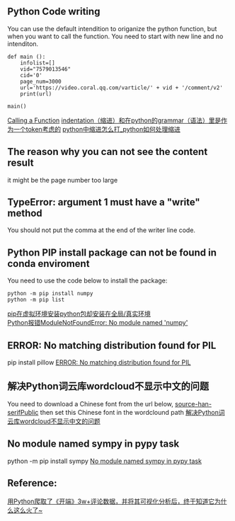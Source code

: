 

## Python Code writing

You can use the default intendition to origanize the python function, but 
when you want to call the function. You need to start with new line and no intenditon.
```
def main ():
    infolist=[]
    vid="7579013546"
    cid='0'
    page_num=3000
    url='https://video.coral.qq.com/varticle/' + vid + '/comment/v2'
    print(url)

main()
```
[Calling a Function](https://www.w3schools.com/python/python_functions.asp) 
[indentation（缩进）和在python的grammar（语法）里是作为一个token考虑的](https://www.zhihu.com/question/40953675)
[python中缩进怎么打_python如何处理缩进](https://blog.csdn.net/weixin_35967330/article/details/113652590?spm=1001.2101.3001.6650.13&utm_medium=distribute.pc_relevant.none-task-blog-2%7Edefault%7ECTRLIST%7ERate-14.pc_relevant_default&depth_1-utm_source=distribute.pc_relevant.none-task-blog-2%7Edefault%7ECTRLIST%7ERate-14.pc_relevant_default&utm_relevant_index=19)

## The reason why you can not see the content result

it might be the page number too large

## TypeError: argument 1 must have a "write" method

You should not put the comma at the end of the writer line code.

## Python PIP install package can not be found in conda enviroment

You need to use the code below to install the package:
```
python -m pip install numpy
python -m pip list
```
[pip在虚拟环境安装python包却安装在全局/真实环境](https://blog.csdn.net/weixin_43256057/article/details/105357133?spm=1001.2101.3001.6661.1&utm_medium=distribute.pc_relevant_t0.none-task-blog-2%7Edefault%7ECTRLIST%7ERate-1.pc_relevant_default&depth_1-utm_source=distribute.pc_relevant_t0.none-task-blog-2%7Edefault%7ECTRLIST%7ERate-1.pc_relevant_default&utm_relevant_index=1)  
[Python报错ModuleNotFoundError: No module named 'numpy'](https://blog.csdn.net/qq_39779233/article/details/103224712)    

## ERROR: No matching distribution found for PIL

pip install pillow
[ERROR: No matching distribution found for PIL](https://blog.csdn.net/qq_40574123/article/details/116499279)   

## 解决Python词云库wordcloud不显示中文的问题

You need to download a Chinese font from the url below,
[source-han-serifPublic](https://github.com/adobe-fonts/source-han-serif/tree/release#downloading-source-han-serif)
then set this Chinese font in the wordclound path
[解决Python词云库wordcloud不显示中文的问题](https://blog.csdn.net/xiemanR/article/details/72796739)

## No module named sympy in pypy task
python -m pip install sympy
[No module named sympy in pypy task](https://stackoverflow.com/questions/40333554/no-module-named-sympy-in-pypy-task)
## Reference:
[用Python爬取了《开端》3w+评论数据，并将其可视化分析后，终于知道它为什么这么火了~](https://mp.weixin.qq.com/s/Cijlflk6VLLnxvDPsomixA)
